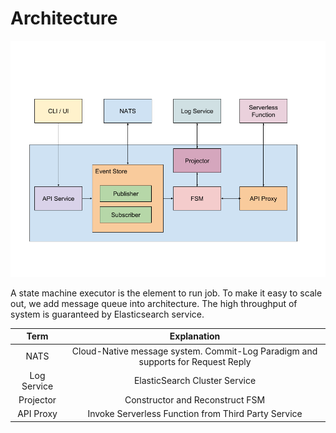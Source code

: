 # Architecture

![Architecture](images/System_Architecture.jpg)

A state machine executor is the element to run job. To make it easy to scale out, we add message queue into architecture. The high throughput of system is guaranteed by Elasticsearch service.

Term | Explanation
 :---: |  :---:
NATS  | Cloud-Native message system. Commit-Log Paradigm and supports for Request Reply
Log Service | <center> ElasticSearch Cluster Service  </center>
Projector | Constructor and Reconstruct FSM
API Proxy |  Invoke Serverless Function from Third Party Service 
